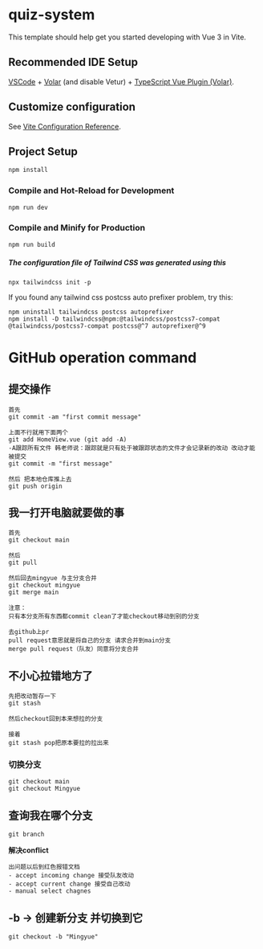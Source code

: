 # quiz-system

This template should help get you started developing with Vue 3 in Vite.

## Recommended IDE Setup

[VSCode](https://code.visualstudio.com/) + [Volar](https://marketplace.visualstudio.com/items?itemName=Vue.volar) (and disable Vetur) + [TypeScript Vue Plugin (Volar)](https://marketplace.visualstudio.com/items?itemName=Vue.vscode-typescript-vue-plugin).

## Customize configuration

See [Vite Configuration Reference](https://vitejs.dev/config/).

## Project Setup

```sh
npm install
```

### Compile and Hot-Reload for Development

```sh
npm run dev
```

### Compile and Minify for Production

```sh
npm run build
```

##### The configuration file of Tailwind CSS was generated using this
```
npx tailwindcss init -p
```

If you found any tailwind css postcss auto prefixer problem, try this:
```
npm uninstall tailwindcss postcss autoprefixer
npm install -D tailwindcss@npm:@tailwindcss/postcss7-compat @tailwindcss/postcss7-compat postcss@^7 autoprefixer@^9
```

# GitHub operation command

## 提交操作
```
首先
git commit -am "first commit message"

上面不行就用下面两个
git add HomeView.vue (git add -A) 
-A跟踪所有文件 韩老师说：跟踪就是只有处于被跟踪状态的文件才会记录新的改动 改动才能被提交
git commit -m "first message"

然后 把本地仓库推上去
git push origin
```



## 我一打开电脑就要做的事
```
首先
git checkout main

然后
git pull

然后回去mingyue 与主分支合并
git checkout mingyue
git merge main

注意：
只有本分支所有东西都commit clean了才能checkout移动到别的分支

去github上pr
pull request意思就是将自己的分支 请求合并到main分支
merge pull request（队友）同意将分支合并
```

## 不小心拉错地方了
```
先把改动暂存一下
git stash

然后checkout回到本来想拉的分支

接着
git stash pop把原本要拉的拉出来
```

### 切换分支
```
git checkout main
git checkout Mingyue
```
## 查询我在哪个分支
```
git branch
```

**解决conflict**
```
出问题以后到红色报错文档
- accept incoming change 接受队友改动
- accept current change 接受自己改动
- manual select chagnes
```
## -b -> 创建新分支 并切换到它
```
git checkout -b "Mingyue"
```